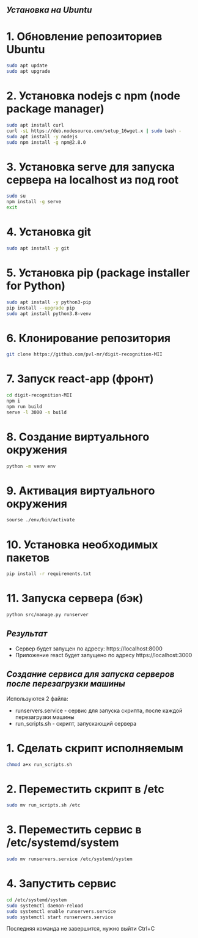 ## _Установка на Ubuntu_
# 1. Обновление репозиториев Ubuntu
```sh
sudo apt update
sudo apt upgrade 
```
# 2. Установка nodejs c npm (node package manager)
```sh
sudo apt install curl
curl -sL https://deb.nodesource.com/setup_16wget.x | sudo bash -
sudo apt install -y nodejs
sudo npm install -g npm@2.8.0 
```
# 3. Установка serve для запуска сервера на localhost из под root
```sh
sudo su
npm install -g serve
exit
```
# 4. Установка git
```sh
sudo apt install -y git 
```

# 5. Установка pip (package installer for Python)
```sh
sudo apt install -y python3-pip
pip install --upgrade pip
sudo apt install python3.8-venv
```

# 6. Клонирование репозитория
```sh
git clone https://github.com/pvl-mr/digit-recognition-MII
```

# 7. Запуск react-app (фронт)
```sh
cd digit-recognition-MII
npm i
npm run build
serve -l 3000 -s build
```
 
# 8. Создание виртуального окружения
```sh
python -m venv env
```

# 9. Активация виртуального окружения
```sh
sourse ./env/bin/activate
```

# 10. Установка необходимых пакетов
```sh
pip install -r requirements.txt
```

# 11. Запуска сервера (бэк)
```sh
python src/manage.py runserver
```

## _Результат_
- Сервер будет запущен по адресу: https://localhost:8000
- Приложение react будет запущено по адресу https://localhost:3000

## _Cоздание сервиса для запуска серверов после перезагрузки машины_
Используются 2 файла:
- runservers.service - сервис для запуска скрипта, после каждой перезагрузки машины
- run_scripts.sh - скрипт, запускающий сервера
# 1. Сделать скрипт исполняемым
```sh
chmod a+x run_scripts.sh
```
# 2. Переместить скрипт в /etc
```sh
sudo mv run_scripts.sh /etc
```

# 3. Переместить сервис в /etc/systemd/system
```sh
sudo mv runservers.service /etc/systemd/system
```

# 4. Запустить сервис
```sh
cd /etc/systemd/system
sudo systemctl daemon-reload
sudo systemctl enable runservers.service
sudo systemctl start runservers.service
```
Последняя команда не завершится, нужно выйти Ctrl+C
